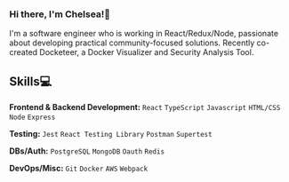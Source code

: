 ### Hi there, I'm Chelsea!👋
I'm a software engineer who is working in React/Redux/Node, passionate about developing practical community-focused solutions. Recently co-created Docketeer, a Docker Visualizer and Security Analysis Tool.


## Skills💻 
**Frontend & Backend Development:** `React` `TypeScript` `Javascript` `HTML/CSS` `Node` `Express`

**Testing:**  `Jest` `React Testing Library` `Postman` `Supertest`

**DBs/Auth:** `PostgreSQL` `MongoDB` `Oauth` `Redis`

**DevOps/Misc:** `Git` `Docker` `AWS` `Webpack`

<!--
**chelsea01688/chelsea01688** is a ✨ _special_ ✨ repository because its `README.md` (this file) appears on your GitHub profile.

Here are some ideas to get you started:

- 🔭 I’m currently working on ...
- 🌱 I’m currently learning ...
- 👯 I’m looking to collaborate on ...
- 🤔 I’m looking for help with ...
- 💬 Ask me about ...
- 📫 How to reach me: ...
- 😄 Pronouns: ...
- ⚡ Fun fact: ...
-->
